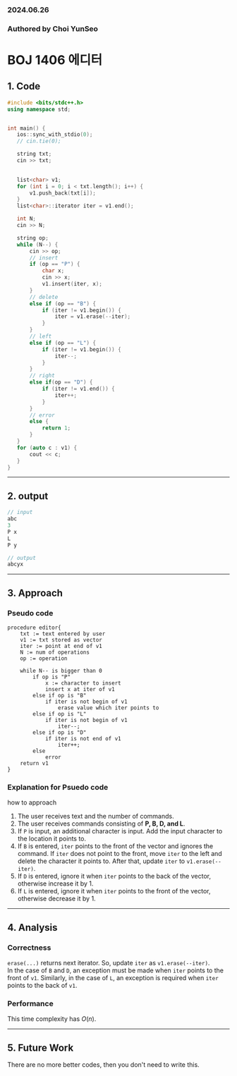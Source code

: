 ### 2024.06.26
### Authored by Choi YunSeo
# **BOJ 1406 에디터**

## 1. Code
 ```cpp
#include <bits/stdc++.h>
using namespace std;


int main() {
	ios::sync_with_stdio(0);
	// cin.tie(0);

	string txt;
	cin >> txt;

	
	list<char> v1;
	for (int i = 0; i < txt.length(); i++) {
		v1.push_back(txt[i]);
	}
	list<char>::iterator iter = v1.end();

	int N;
	cin >> N;

	string op;
	while (N--) {
		cin >> op;
		// insert
		if (op == "P") {
			char x;
			cin >> x;
			v1.insert(iter, x);
		}
		// delete
		else if (op == "B") {
			if (iter != v1.begin()) {
				iter = v1.erase(--iter);
			}
		}
		// left
		else if (op == "L") {
			if (iter != v1.begin()) {
				iter--;
			}
		}
		// right
		else if(op == "D") {
			if (iter != v1.end()) {
				iter++;
			}
		}
		// error
		else {
			return 1;
		}
	}
	for (auto c : v1) {
		cout << c;
	}
} 
```
***

## 2. output
```cpp
// input
abc
3
P x
L
P y

// output
abcyx
```
***

## 3. Approach
### Pseudo code
```
procedure editor{
    txt := text entered by user
    v1 := txt stored as vector
    iter := point at end of v1
    N := num of operations
    op := operation

    while N-- is bigger than 0
        if op is "P"
            x := character to insert
            insert x at iter of v1
        else if op is "B"
            if iter is not begin of v1
                erase value which iter points to
        else if op is "L"
            if iter is not begin of v1
                iter--;
        else if op is "D"
            if iter is not end of v1
                iter++;
        else
            error
    return v1
}
```

### Explanation for Psuedo code
how to approach
1. The user receives text and the number of commands.   
2. The user receives commands consisting of **P, B, D, and L**.   
3. If `P` is input, an additional character is input. Add the input character to the location it points to.   
4. If `B` is entered, `iter` points to the front of the vector and ignores the command. If `iter` does not point to the front, move `iter` to the left and delete the character it points to. After that, update `iter` to `v1.erase(--iter)`.   
5. If `D` is entered, ignore it when `iter` points to the back of the vector, otherwise    increase it by $1$.   
6. If `L` is entered, ignore it when `iter` points to the front of the vector, otherwise decrease it by $1$.   

***

## 4. Analysis
### Correctness
`erase(...)` returns next iterator. So, update `iter` as `v1.erase(--iter)`.   
In the case of `B` and `D`, an exception must be made when `iter` points to the front of `v1`. Similarly, in the case of `L`, an exception is required when `iter` points to the back of `v1`.

### Performance
This time complexity has $O(n)$.

***

## 5. Future Work
There are no more better codes, then you don't need to write this.
